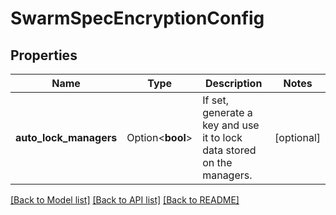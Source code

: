 # SwarmSpecEncryptionConfig

## Properties

Name | Type | Description | Notes
------------ | ------------- | ------------- | -------------
**auto_lock_managers** | Option<**bool**> | If set, generate a key and use it to lock data stored on the managers.  | [optional]

[[Back to Model list]](../README.md#documentation-for-models) [[Back to API list]](../README.md#documentation-for-api-endpoints) [[Back to README]](../README.md)


